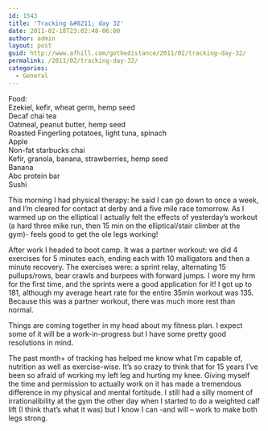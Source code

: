 ```yaml
---
id: 1543
title: 'Tracking &#8211; day 32'
date: 2011-02-18T23:02:48-06:00
author: admin
layout: post
guid: http://www.afhill.com/gothedistance/2011/02/tracking-day-32/
permalink: /2011/02/tracking-day-32/
categories:
  - General
---
```

Food:  
Ezekiel, kefir, wheat germ, hemp seed  
Decaf chai tea  
Oatmeal, peanut butter, hemp seed  
Roasted Fingerling potatoes, light tuna, spinach  
Apple  
Non-fat starbucks chai  
Kefir, granola, banana, strawberries, hemp seed  
Banana  
Abc protein bar  
Sushi 

This morning I had physical therapy: he said I can go down to once a week, and I&#8217;m cleared for contact at derby and a five mile race tomorrow. As I warmed up on the elliptical I actually felt the effects of yesterday&#8217;s workout (a hard three mike run, then 15 min on the elliptical/stair climber at the gym)- feels good to get the ole legs working!

After work I headed to boot camp. It was a partner workout: we did 4 exercises for 5 minutes each, ending each with 10 malligators and then a minute recovery. The exercises were: a sprint relay, alternating 15 pullups/rows, bear crawls and burpees with forward jumps. I wore my hrm for the first time, and the sprints were a good application for it! I got up to 181, although my average heart rate for the entire 35min workout was 135. Because this was a partner workout, there was much more rest than normal. 

Things are coming together in my head about my fitness plan. I expect some of it will be a work-in-progress but I have some pretty good resolutions in mind. 

The past month+ of tracking has helped me know what I&#8217;m capable of, nutrition as well as exercise-wise. It&#8217;s so crazy to think that for 15 years I&#8217;ve been so afraid of working my left leg and hurting my knee. Giving myself the time and permission to actually work on it has made a tremendous difference in my physical and mental fortitude. I still had a silly moment of irrationalibility at the gym the other day when I started to do a weighted calf lift (I think that&#8217;s what it was) but I know I can -and will &#8211; work to make both legs strong.
